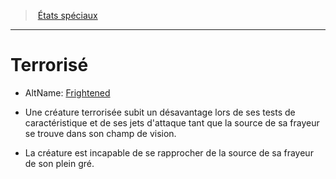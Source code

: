 ﻿---
!GenericItem
Id: conditions_hd.md#terrorisé
ParentLink: conditions_hd.md#États-spéciaux
Name: Terrorisé
ParentName: États spéciaux
NameLevel: 1
AltName: '[Frightened](srd_conditions_frightened.md)'
Attributes: {}
---
> [États spéciaux](hd_conditions.md)

---

# Terrorisé

- AltName: [Frightened](srd_conditions_frightened.md)

* Une créature terrorisée subit un désavantage lors de ses tests de caractéristique et de ses jets d'attaque tant que la source de sa frayeur se trouve dans son champ de vision.

* La créature est incapable de se rapprocher de la source de sa frayeur de son plein gré.

